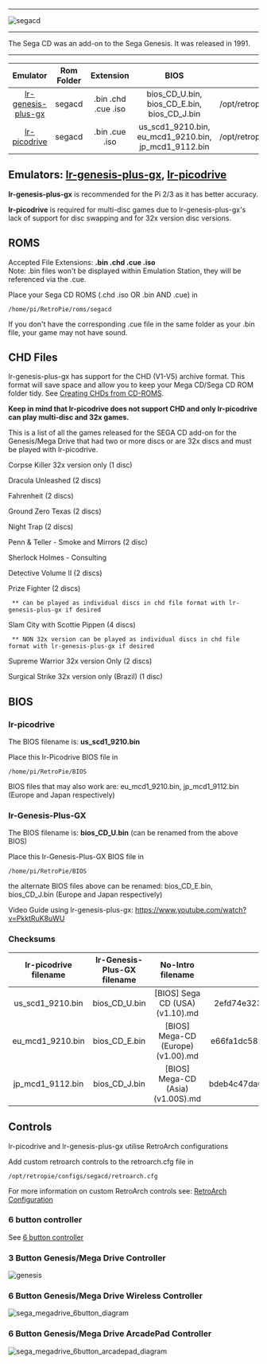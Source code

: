 ***
![segacd](https://cloud.githubusercontent.com/assets/10035308/12214194/e316cbd2-b647-11e5-87a0-fd8f03b75edd.png)
***
The Sega CD was an add-on to the Sega Genesis. It was released in 1991.

***

| Emulator | Rom Folder | Extension | BIOS |  Controller Config |
| :---: | :---: | :---: | :---: | :---: |
| [lr-genesis-plus-gx](https://github.com/libretro/Genesis-Plus-GX) | segacd | .bin .chd .cue .iso | bios_CD_U.bin, bios_CD_E.bin, bios_CD_J.bin | /opt/retropie/configs/segacd/retroarch.cfg |
| [lr-picodrive](https://github.com/libretro/picodrive) | segacd | .bin .cue .iso | us_scd1_9210.bin, eu_mcd1_9210.bin, jp_mcd1_9112.bin | /opt/retropie/configs/segacd/retroarch.cfg |

## Emulators: [lr-genesis-plus-gx](https://github.com/libretro/Genesis-Plus-GX), [lr-picodrive](https://github.com/libretro/picodrive)
**lr-genesis-plus-gx** is recommended for the Pi 2/3 as it has better accuracy. 

**lr-picodrive** is required for multi-disc games due to lr-genesis-plus-gx's lack of support for disc swapping and for 32x version disc versions.

## ROMS
Accepted File Extensions: **.bin .chd .cue .iso**  
Note: .bin files won't be displayed within Emulation Station, they will be referenced via the .cue.


Place your Sega CD ROMS (.chd .iso OR .bin AND .cue) in
```
/home/pi/RetroPie/roms/segacd
```
If you don't have the corresponding .cue file in the same folder as your .bin file, your game may not have sound.

## CHD Files

lr-genesis-plus-gx has support for the CHD (V1-V5) archive format. This format will save space and allow you to keep your Mega CD/Sega CD ROM folder tidy. See [Creating CHDs from CD-ROMS](CHD-files.md#creating-chds-from-cd-roms).

**Keep in mind that lr-picodrive does not support CHD and only lr-picodrive can play multi-disc and 32x games.**

This is a list of all the games released for the SEGA CD add-on for the Genesis/Mega Drive that had two or more discs or are 32x discs and must be played with lr-picodrive. 

Corpse Killer 32x version only (1 disc)

Dracula Unleashed (2 discs)

Fahrenheit (2 discs)

Ground Zero Texas (2 discs)

Night Trap (2 discs)

Penn & Teller - Smoke and Mirrors (2 disc)

Sherlock Holmes - Consulting 

Detective Volume II (2 discs)

Prize Fighter (2 discs)
     
     ** can be played as individual discs in chd file format with lr-genesis-plus-gx if desired

Slam City with Scottie Pippen (4 discs) 
     
     ** NON 32x version can be played as individual discs in chd file format with lr-genesis-plus-gx if desired

Supreme Warrior 32x version Only (2 discs)

Surgical Strike 32x version only (Brazil) (1 disc)

## BIOS

### lr-picodrive

The BIOS filename is: **us_scd1_9210.bin** 

Place this lr-Picodrive BIOS file in
```
/home/pi/RetroPie/BIOS
```
BIOS files that may also work are: eu_mcd1_9210.bin, jp_mcd1_9112.bin (Europe and Japan respectively)

### lr-Genesis-Plus-GX

The BIOS filename is: **bios_CD_U.bin** (can be renamed from the above BIOS)

Place this lr-Genesis-Plus-GX BIOS file in
```
/home/pi/RetroPie/BIOS
```
the alternate BIOS files above can be renamed: bios_CD_E.bin, bios_CD_J.bin (Europe and Japan respectively)  
  
Video Guide using lr-genesis-plus-gx: https://www.youtube.com/watch?v=PkktRuK8uWU

### Checksums

| lr-picodrive filename | lr-Genesis-Plus-GX filename | No-Intro filename | md5sum |
| :---: | :---: | :---: | :---: |
| us_scd1_9210.bin | bios_CD_U.bin | [BIOS] Sega CD (USA) (v1.10).md | 2efd74e3232ff260e371b99f84024f7f |
| eu_mcd1_9210.bin | bios_CD_E.bin | [BIOS] Mega-CD (Europe) (v1.00).md | e66fa1dc5820d254611fdcdba0662372 |
| jp_mcd1_9112.bin | bios_CD_J.bin | [BIOS] Mega-CD (Asia) (v1.00S).md | bdeb4c47da613946d422d97d98b21cda |

## Controls

lr-picodrive and lr-genesis-plus-gx utilise RetroArch configurations

Add custom retroarch controls to the retroarch.cfg file in

```
/opt/retropie/configs/segacd/retroarch.cfg
```
For more information on custom RetroArch controls see: [RetroArch Configuration](RetroArch-Configuration)

### 6 button controller

See [6 button controller](Mega-Drive-Genesis#6-button-controller)

### 3 Button Genesis/Mega Drive Controller

![genesis](https://cloud.githubusercontent.com/assets/10035308/7336303/aec335e0-ebb4-11e4-93b3-26037dd26ffb.png)

### 6 Button Genesis/Mega Drive Wireless Controller

![sega_megadrive_6button_diagram](https://cloud.githubusercontent.com/assets/10035308/16599642/7f43e53a-42c0-11e6-9152-c33099878ccc.png)

### 6 Button Genesis/Mega Drive ArcadePad Controller

![sega_megadrive_6button_arcadepad_diagram](https://cloud.githubusercontent.com/assets/10035308/16599641/7f43ae62-42c0-11e6-924a-50ca4e44f401.png)